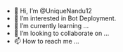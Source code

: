 - 👋 Hi, I’m @UniqueNandu12
- 👀 I’m interested in Bot Deployment.
- 🌱 I’m currently learning ...
- 💞️ I’m looking to collaborate on ...
- 📫 How to reach me ...

<!---
UniqueNandu12/UniqueNandu12 is a ✨ special ✨ repository because its `README.md` (this file) appears on your GitHub profile.
You can click the Preview link to take a look at your changes.
--->
